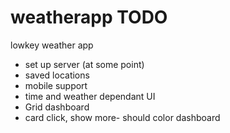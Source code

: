 # weatherapp TODO
lowkey weather app

- set up server (at some point)
- saved locations
- mobile support
- time and weather dependant UI
- Grid dashboard
- card click, show more- should color dashboard
